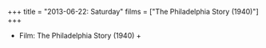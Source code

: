+++
title = "2013-06-22: Saturday"
films = ["The Philadelphia Story (1940)"]
+++


* Film: The Philadelphia Story (1940) +
